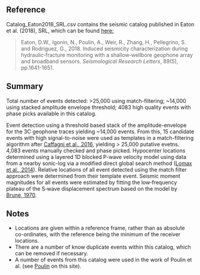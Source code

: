 <h2> Reference </h2>
  
<p> Catalog_Eaton2018_SRL.csv contains the seismic catalog published in Eaton et al. (2018), SRL, which can be found <a href="https://pubs.geoscienceworld.org/ssa/srl/article/543218/induced-seismicity-characterization-during?casa_token=yh-OBTD_SpcAAAAA:XQRSqBDz927xBR4HeIaOlpTzCyM4sOfrWpQPRttwfT1J8duyvNi27dKB-Y1HPJ39FPP4Q4c"> here:</a></p>

<blockquote> Eaton, D.W., Igonin, N., Poulin, A., Weir, R., Zhang, H., Pellegrino, S. and Rodriguez, G., 2018. Induced seismicity characterization during hydraulic‐fracture monitoring with a shallow‐wellbore geophone array and broadband sensors. <i>Seismological Research Letters</i>, 89(5), pp.1641-1651. </blockquote>

<h2> Summary </h2>

<p> Total number of events detected: >25,000 using match-filtering; ~14,000 using stacked amplitude envelope threshold; 4083 high quality events with phase picks available in this catalog. </p>

<p> Event detection using a threshold based stack of the amplitude-envelope for the 3C geophone traces yielding ~14,000 events. From this, 15 candidate events with high signal-to-noise were used as templates in a match-filtering algorithm after <a href="https://academic.oup.com/gji/article/206/1/644/2606547"> Caffagni et al., 2016</a>, yielding > 25,000 putative evetns. 4,083 events manually checked and phase picked. Hypocenter locations determined using a layered 1D blocked P-wave velocity model using data from a nearby sonic-log via a modified direct global search method (<a href="https://www.researchgate.net/profile/Andrew_Curtis2/publication/27774082_Earthquake_Location_Direct_Global-Search/links/02e7e52c840078db52000000.pdf">Lomax et al., 2014</a>). Relative locations of all event detected using the match filter approach were determined from their template event. Seismic moment magnitudes for all events were estimated by fitting the low‐frequency plateau of the S‐wave displacement spectrum based on the model by <a href="https://agupubs.onlinelibrary.wiley.com/doi/abs/10.1029/jb075i026p04997">Brune, 1970</a>. </p>

<h2> Notes </h2>

<ul>
  <li> Locations are given within a reference frame, rather than as absolute co-ordinates, with the reference being the minimum of the receiver locations. </li>
  <li> There are a number of know duplicate events within this catalog, which can be removed if necessary. </li>
  <li> A number of events from this catalog were used in the work of Poulin et al. (see <a href="https://github.com/ToC2ME/ToC2ME/tree/master/Poulin"> Poulin</a> on this site). </li>
</ul> 
